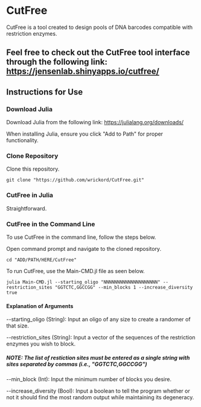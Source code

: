 # CutFree

CutFree is a tool created to design pools of DNA barcodes compatible with restriction enzymes.

## Feel free to check out the CutFree tool interface through the following link: https://jensenlab.shinyapps.io/cutfree/

## Instructions for Use

### Download Julia
Download Julia from the following link: https://julialang.org/downloads/

When installing Julia, ensure you click "Add to Path" for proper functionality.

### Clone Repository
Clone this repository.

```
git clone "https://github.com/wrickord/CutFree.git"
```

### CutFree in Julia
Straightforward.

### CutFree in the Command Line
To use CutFree in the command line, follow the steps below.

Open command prompt and navigate to the cloned repository.
```
cd "ADD/PATH/HERE/CutFree"
```

To run CutFree, use the Main-CMD.jl file as seen below.
```
julia Main-CMD.jl --starting_oligo "NNNNNNNNNNNNNNNNNNNN" --restriction_sites "GGTCTC,GGCCGG" --min_blocks 1 --increase_diversity true
```

#### Explanation of Arguments
--starting_oligo (String): Input an oligo of any size to create a randomer of that size.

--restriction_sites (String): Input a vector of the sequences of the restriction enzymes you wish to block.
##### NOTE: The list of restiction sites must be entered as a single string with sites separated by commas (i.e., "GGTCTC,GGCCGG")

--min_block (Int): Input the minimum number of blocks you desire.

--increase_diversity (Bool): Input a boolean to tell the program whether or not it should find the most random output while maintaining its degeneracy.
